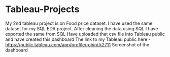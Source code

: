 # Tableau-Projects
My 2nd tableau project is on Food price dataset. I have used the same dataset for my SQL EDA project. 
After cleaning the data using SQL I have exported the same from SQL
Have uploaded that csv file into Tableau public and have created this dashboard
The link to my Tableau public here - https://public.tableau.com/app/profile/rohini.k2711
Screenshot of the dashboard 
